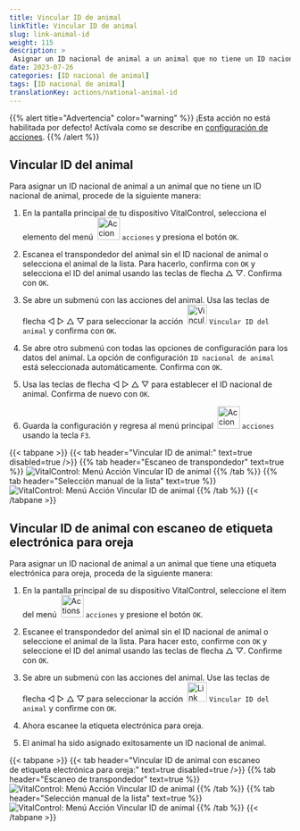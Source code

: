 ```yaml
---
title: Vincular ID de animal
linkTitle: Vincular ID de animal
slug: link-animal-id
weight: 115
description: >
 Asignar un ID nacional de animal a un animal que no tiene un ID nacional de animal
date: 2023-07-26
categories: [ID nacional de animal]
tags: [ID nacional de animal]
translationKey: actions/national-animal-id
---
```

{{% alert title="Advertencia" color="warning" %}}
¡Esta acción no está habilitada por defecto! Actívala como se describe en [configuración de acciones](../settings/).
{{% /alert %}}

## Vincular ID del animal

Para asignar un ID nacional de animal a un animal que no tiene un ID nacional de animal, procede de la siguiente manera:

1. En la pantalla principal de tu dispositivo VitalControl, selecciona el elemento del menú &nbsp;<img src="/icons/actions.svg" width="40" align="bottom" alt="Acciones" /> `acciones` y presiona el botón `OK`.

2. Escanea el transpondedor del animal sin el ID nacional de animal o selecciona el animal de la lista. Para hacerlo, confirma con `OK` y selecciona el ID del animal usando las teclas de flecha △ ▽. Confirma con `OK`.

3. Se abre un submenú con las acciones del animal. Usa las teclas de flecha ◁ ▷ △ ▽ para seleccionar la acción &nbsp;<img src="/icons/actions/link-nais-id.svg" width="35" align="bottom" alt="Vincular ID de animal" /> `Vincular ID del animal` y confirma con `OK`.

4. Se abre otro submenú con todas las opciones de configuración para los datos del animal. La opción de configuración `ID nacional de animal` está seleccionada automáticamente. Confirma con `OK`.

5. Usa las teclas de flecha ◁ ▷ △ ▽ para establecer el ID nacional de animal. Confirma de nuevo con `OK`.

6. Guarda la configuración y regresa al menú principal &nbsp;<img src="/icons/actions.svg" width="40" align="bottom" alt="Acciones" /> `acciones` usando la tecla `F3`.

{{< tabpane >}}
{{< tab header="Vincular ID de animal:" text=true disabled=true />}}
{{% tab header="Escaneo de transpondedor" text=true %}}
![VitalControl: Menú Acción Vincular ID de animal](../images/linkanimalid-scan.png "Vincular ID de animal")
{{% /tab %}}
{{% tab header="Selección manual de la lista" text=true %}}
![VitalControl: Menú Acción Vincular ID de animal](../images/linkanimalid.png "Vincular ID de animal")
{{% /tab %}}
{{< /tabpane >}}

## Vincular ID de animal con escaneo de etiqueta electrónica para oreja

Para asignar un ID nacional de animal a un animal que tiene una etiqueta electrónica para oreja, proceda de la siguiente manera:

1. En la pantalla principal de su dispositivo VitalControl, seleccione el ítem del menú &nbsp;<img src="/icons/actions.svg" width="40" align="bottom" alt="Actions" /> `acciones` y presione el botón `OK`.

2. Escanee el transpondedor del animal sin el ID nacional de animal o seleccione el animal de la lista. Para hacer esto, confirme con `OK` y seleccione el ID del animal usando las teclas de flecha △ ▽. Confirme con `OK`.

3. Se abre un submenú con las acciones del animal. Use las teclas de flecha ◁ ▷ △ ▽ para seleccionar la acción &nbsp;<img src="/icons/actions/scan-nais-id.svg" width="35" align="bottom" alt="Link animal ID" />  `Vincular ID del animal` y confirme con `OK`.

4. Ahora escanee la etiqueta electrónica para oreja.

5. El animal ha sido asignado exitosamente un ID nacional de animal.

{{< tabpane >}}
{{< tab header="Vincular ID de animal con escaneo <br/> de etiqueta electrónica para oreja:" text=true disabled=true />}}
{{% tab header="Escaneo de transpondedor" text=true %}}
![VitalControl: Menú Acción Vincular ID de animal](../images/linkanimalidscan-scan.png "Vincular ID de animal")
{{% /tab %}}
{{% tab header="Selección manual de la lista" text=true %}}
![VitalControl: Menú Acción Vincular ID de animal](../images/linkanimalidscan.png "Vincular ID de animal")
{{% /tab %}}
{{< /tabpane >}}
